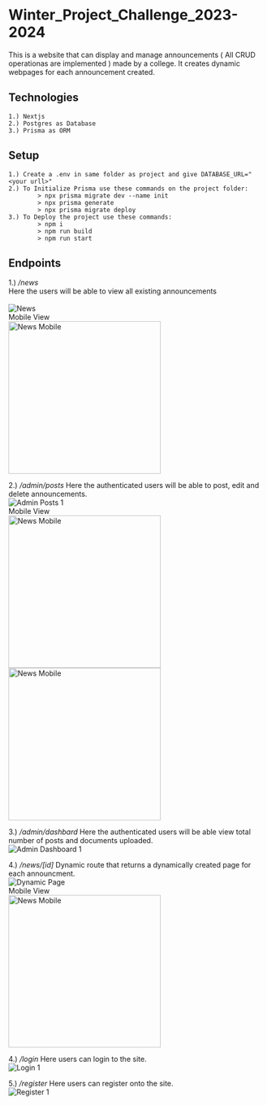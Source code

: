# Winter_Project_Challenge_2023-2024
This is a website that can display and manage announcements ( All CRUD operationas are implemented ) made by a college. It creates dynamic webpages for each announcement created.  

## Technologies
```
1.) Nextjs 
2.) Postgres as Database
3.) Prisma as ORM
``` 


## Setup
```
1.) Create a .env in same folder as project and give DATABASE_URL="<your urll>"
2.) To Initialize Prisma use these commands on the project folder: 
        > npx prisma migrate dev --name init
        > npx prisma generate
        > npx prisma migrate deploy
3.) To Deploy the project use these commands: 
        > npm i
        > npm run build
        > npm run start

```

## Endpoints
1.) */news* <br/>
Here the users will be able to view all existing announcements<br/><br/>
![News](./public/assets/uploaded_images/news.png)<br/>
Mobile View<br/>
<img src="./public/assets/uploaded_images/Home_Mob.jpg" alt="News Mobile" width="300"/><br/>

2.) */admin/posts*
Here the authenticated users will be able to post, edit and delete announcements.<br/>
![Admin Posts 1](./public/assets/uploaded_images/admin_posts.png)<br/>
Mobile View<br/>
<img src="./public/assets/uploaded_images/Admin_Mob.jpg" alt="News Mobile" width="300"/> <br/>
<img src="./public/assets/uploaded_images/Admin_Mob_2.jpg" alt="News Mobile" width="300"/><br/>

3.) */admin/dashbard*
Here the authenticated users will be able view total number of posts and documents uploaded.<br/>
![Admin Dashboard 1](./public/assets/uploaded_images/admin_dashboard.png)<br/>

4.) */news/[id]*
Dynamic route that returns a dynamically created page for each announcment.<br/>
![Dynamic Page](./public/assets/uploaded_images/DynamicPage.jpg)<br/>
Mobile View<br/>
<img src="./public/assets/uploaded_images/Dynamic_Ann_Mob.jpg" alt="News Mobile" width="300"/><br/>

4.) */login*
Here users can login to the site.<br/>
![Login 1](./public/assets/uploaded_images/Login.png)<br/>

5.) */register*
Here users can register onto the site.<br/>
![Register 1](./public/assets/uploaded_images/Register.png)<br/>
